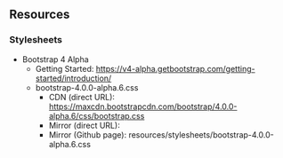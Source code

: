 

## Resources

### Stylesheets

- Bootstrap 4 Alpha
  - Getting Started: https://v4-alpha.getbootstrap.com/getting-started/introduction/
  - bootstrap-4.0.0-alpha.6.css
    + CDN (direct URL): https://maxcdn.bootstrapcdn.com/bootstrap/4.0.0-alpha.6/css/bootstrap.css
    + Mirror (direct URL): 
    + Mirror (Github page): resources/stylesheets/bootstrap-4.0.0-alpha.6.css
